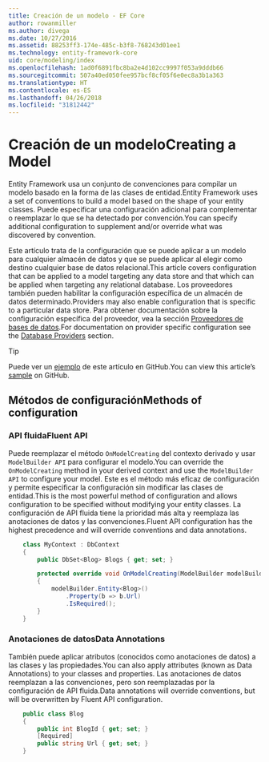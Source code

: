```yaml
---
title: Creación de un modelo - EF Core
author: rowanmiller
ms.author: divega
ms.date: 10/27/2016
ms.assetid: 88253ff3-174e-485c-b3f8-768243d01ee1
ms.technology: entity-framework-core
uid: core/modeling/index
ms.openlocfilehash: 1ad0f6891fbc8ba2e4d102cc9997f053a9dddb66
ms.sourcegitcommit: 507a40ed050fee957bcf8cf05f6e0ec8a3b1a363
ms.translationtype: HT
ms.contentlocale: es-ES
ms.lasthandoff: 04/26/2018
ms.locfileid: "31812442"
---
```

# <a name="creating-a-model"></a><span data-ttu-id="24ac1-102">Creación de un modelo</span><span class="sxs-lookup"><span data-stu-id="24ac1-102">Creating a Model</span></span>

<span data-ttu-id="24ac1-103">Entity Framework usa un conjunto de convenciones para compilar un modelo basado en la forma de las clases de entidad.</span><span class="sxs-lookup"><span data-stu-id="24ac1-103">Entity Framework uses a set of conventions to build a model based on the shape of your entity classes.</span></span> <span data-ttu-id="24ac1-104">Puede especificar una configuración adicional para complementar o reemplazar lo que se ha detectado por convención.</span><span class="sxs-lookup"><span data-stu-id="24ac1-104">You can specify additional configuration to supplement and/or override what was discovered by convention.</span></span>

<span data-ttu-id="24ac1-105">Este artículo trata de la configuración que se puede aplicar a un modelo para cualquier almacén de datos y que se puede aplicar al elegir como destino cualquier base de datos relacional.</span><span class="sxs-lookup"><span data-stu-id="24ac1-105">This article covers configuration that can be applied to a model targeting any data store and that which can be applied when targeting any relational database.</span></span> <span data-ttu-id="24ac1-106">Los proveedores también pueden habilitar la configuración específica de un almacén de datos determinado.</span><span class="sxs-lookup"><span data-stu-id="24ac1-106">Providers may also enable configuration that is specific to a particular data store.</span></span> <span data-ttu-id="24ac1-107">Para obtener documentación sobre la configuración específica del proveedor, vea la sección [Proveedores de bases de datos](../providers/index.md).</span><span class="sxs-lookup"><span data-stu-id="24ac1-107">For documentation on provider specific configuration see the [Database Providers](../providers/index.md) section.</span></span>

> [!TIP]  
> <span data-ttu-id="24ac1-108">Puede ver un [ejemplo](https://github.com/aspnet/EntityFramework.Docs/tree/master/samples) de este artículo en GitHub.</span><span class="sxs-lookup"><span data-stu-id="24ac1-108">You can view this article’s [sample](https://github.com/aspnet/EntityFramework.Docs/tree/master/samples) on GitHub.</span></span>

## <a name="methods-of-configuration"></a><span data-ttu-id="24ac1-109">Métodos de configuración</span><span class="sxs-lookup"><span data-stu-id="24ac1-109">Methods of configuration</span></span>

### <a name="fluent-api"></a><span data-ttu-id="24ac1-110">API fluida</span><span class="sxs-lookup"><span data-stu-id="24ac1-110">Fluent API</span></span>

<span data-ttu-id="24ac1-111">Puede reemplazar el método `OnModelCreating` del contexto derivado y usar `ModelBuilder API` para configurar el modelo.</span><span class="sxs-lookup"><span data-stu-id="24ac1-111">You can override the `OnModelCreating` method in your derived context and use the `ModelBuilder API` to configure your model.</span></span> <span data-ttu-id="24ac1-112">Este es el método más eficaz de configuración y permite especificar la configuración sin modificar las clases de entidad.</span><span class="sxs-lookup"><span data-stu-id="24ac1-112">This is the most powerful method of configuration and allows configuration to be specified without modifying your entity classes.</span></span> <span data-ttu-id="24ac1-113">La configuración de API fluida tiene la prioridad más alta y reemplaza las anotaciones de datos y las convenciones.</span><span class="sxs-lookup"><span data-stu-id="24ac1-113">Fluent API configuration has the highest precedence and will override conventions and data annotations.</span></span>

<!-- [!code-csharp[Main](samples/core/Modeling/FluentAPI/Samples/Required.cs?range=5-15&highlight=5-10)] -->

``` csharp
    class MyContext : DbContext
    {
        public DbSet<Blog> Blogs { get; set; }

        protected override void OnModelCreating(ModelBuilder modelBuilder)
        {
            modelBuilder.Entity<Blog>()
                .Property(b => b.Url)
                .IsRequired();
        }
    }
```

### <a name="data-annotations"></a><span data-ttu-id="24ac1-114">Anotaciones de datos</span><span class="sxs-lookup"><span data-stu-id="24ac1-114">Data Annotations</span></span>

<span data-ttu-id="24ac1-115">También puede aplicar atributos (conocidos como anotaciones de datos) a las clases y las propiedades.</span><span class="sxs-lookup"><span data-stu-id="24ac1-115">You can also apply attributes (known as Data Annotations) to your classes and properties.</span></span> <span data-ttu-id="24ac1-116">Las anotaciones de datos reemplazan a las convenciones, pero son reemplazadas por la configuración de API fluida.</span><span class="sxs-lookup"><span data-stu-id="24ac1-116">Data annotations will override conventions, but will be overwritten by Fluent API configuration.</span></span>

<!-- [!code-csharp[Main](samples/core/Modeling/DataAnnotations/Samples/Required.cs?range=11-16&highlight=4)] -->
``` csharp
    public class Blog
    {
        public int BlogId { get; set; }
        [Required]
        public string Url { get; set; }
    }
```
